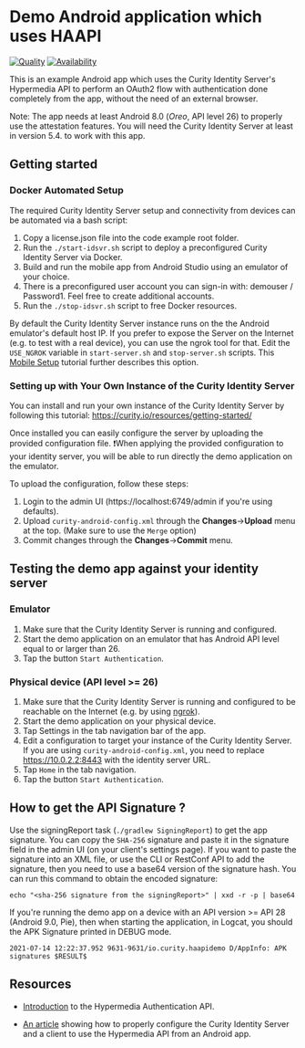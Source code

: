 # Demo Android application which uses HAAPI

[![Quality](https://img.shields.io/badge/quality-demo-red)](https://curity.io/resources/code-examples/status/)
[![Availability](https://img.shields.io/badge/availability-source-blue)](https://curity.io/resources/code-examples/status/)

This is an example Android app which uses the Curity Identity Server's Hypermedia API to perform an
OAuth2 flow with authentication done completely from the app, without the need of an external browser.

Note: The app needs at least Android 8.0 (*Oreo*, API level 26) to properly use the attestation features.
You will need the Curity Identity Server at least in version 5.4. to work with this app.

## Getting started

### Docker Automated Setup

The required Curity Identity Server setup and connectivity from devices can be automated via a bash script:

1. Copy a license.json file into the code example root folder.
2. Run the `./start-idsvr.sh` script to deploy a preconfigured Curity Identity Server via Docker. 
3. Build and run the mobile app from Android Studio using an emulator of your choice.
4. There is a preconfigured user account you can sign-in with: demouser / Password1. Feel free to create additional accounts.
5. Run the `./stop-idsvr.sh` script to free Docker resources.

By default the Curity Identity Server instance runs on the the Android emulator's default host IP. 
If you prefer to expose the Server on the Internet (e.g. to test with a real device), you can use the 
ngrok tool for that. Edit the `USE_NGROK` variable in `start-server.sh` and `stop-server.sh` scripts.
This [Mobile Setup](https://curity.io/resources/learn/mobile-setup-ngrok/) tutorial further describes
this option.

### Setting up with Your Own Instance of the Curity Identity Server

You can install and run your own instance of the Curity Identity Server by following this tutorial: https://curity.io/resources/getting-started/ 

Once installed you can easily configure the server by uploading the provided configuration file.
❗️When applying the provided configuration to your identity server, you will be able to run directly the demo application on the emulator. 

To upload the configuration, follow these steps:
1. Login to the admin UI (https://localhost:6749/admin if you're using defaults).
2. Upload `curity-android-config.xml` through the **Changes**->**Upload** menu at the top. (Make sure to use the `Merge` option)
3. Commit changes through the **Changes**->**Commit** menu.

## Testing the demo app against your identity server

### Emulator

1. Make sure that the Curity Identity Server is running and configured.
2. Start the demo application on an emulator that has Android API level equal to or larger than 26.
3. Tap the button `Start Authentication`.

### Physical device (API level >= 26)

1. Make sure that the Curity Identity Server is running and configured to be reachable on the Internet (e.g. by using [ngrok](https://curity.io/resources/learn/expose-local-curity-ngrok/)).
2. Start the demo application on your physical device.
4. Tap Settings in the tab navigation bar of the app.
5. Edit a configuration to target your instance of the Curity Identity Server. If you are using `curity-android-config.xml`,
   you need to replace https://10.0.2.2:8443 with the identity server URL.
6. Tap `Home` in the tab navigation.
7. Tap the button `Start Authentication`.

## How to get the API Signature ?

Use the signingReport task (`./gradlew SigningReport`) to get the app signature. You can copy the `SHA-256` signature and paste it in the signature field
in the admin UI (on your client's settings page). If you want to paste the signature into an XML file, or use the CLI or RestConf API to add the signature,
then you need to use a base64 version of the signature hash. You can run this command to obtain the encoded signature:

```shell
echo "<sha-256 signature from the signingReport>" | xxd -r -p | base64
```

If you're running the demo app on a device with an API version >= API 28 (Android 9.0, Pie), then when 
starting the application, in Logcat, you should the APK Signature printed in DEBUG mode.

`2021-07-14 12:22:37.952 9631-9631/io.curity.haapidemo D/AppInfo: APK signatures $RESULT$`

## Resources

- [Introduction](https://curity.io/resources/architect/haapi/what-is-hypermedia-authentication-api/)
  to the Hypermedia Authentication API.

- [An article](https://curity.io/resources/tutorials/howtos/haapi/authentication-api-android-sdk)
  showing how to properly configure the Curity Identity Server and a client to use the Hypermedia
  API from an Android app.
